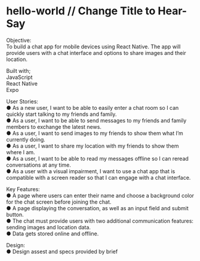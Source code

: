 # hello-world // Change Title to Hear-Say

Objective:<br>
To build a chat app for mobile devices using React Native. The app will provide users with a chat interface and options to share images and their location.<br>

Built with;<br>
JavaScript<br>
React Native<br>
Expo<br>


User Stories:<br>
● As a new user, I want to be able to easily enter a chat room so I can quickly start talking to my friends and family.<br>
● As a user, I want to be able to send messages to my friends and family members to exchange the latest news.<br>
● As a user, I want to send images to my friends to show them what I’m currently doing.<br>
● As a user, I want to share my location with my friends to show them where I am.<br>
● As a user, I want to be able to read my messages offline so I can reread conversations at any time.<br>
● As a user with a visual impairment, I want to use a chat app that is compatible with a screen reader so that I can engage with a chat interface.<br>

Key Features:<br>
● A page where users can enter their name and choose a background color for the chat screen before joining the chat.<br>
● A page displaying the conversation, as well as an input field and submit button.<br>
● The chat must provide users with two additional communication features: sending images and location data.<br>
● Data gets stored online and offline.<br>

Design:<br>
● Design assest and specs provided by brief<br>
